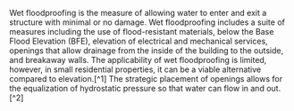 Wet floodproofing is the measure of allowing water to enter and exit a structure with minimal or no damage. Wet floodproofing includes a suite of measures including the use of flood-resistant materials, below the Base Flood Elevation (BFE), elevation of electrical and mechanical services, openings that allow drainage from the inside of the building to the outside, and breakaway walls. The applicability of wet floodproofing is limited, however, in small residential properties, it can be a viable alternative compared to elevation.[^1] The strategic placement of openings allows for the equalization of hydrostatic pressure so that water can flow in and out.[^2]  